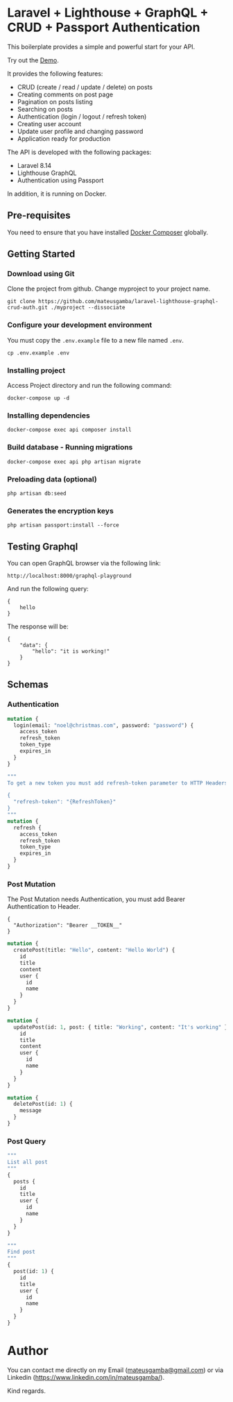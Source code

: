 # Laravel + Lighthouse + GraphQL + CRUD + Passport Authentication

This boilerplate provides a simple and powerful start for your API.

Try out the [Demo](https://laravel-lighthouse.herokuapp.com/graphql-playground).

It provides the following features:

* CRUD (create / read / update / delete) on posts
* Creating comments on post page
* Pagination on posts listing
* Searching on posts
* Authentication (login / logout / refresh token)
* Creating user account
* Update user profile and changing password
* Application ready for production

The API is developed with the following packages:
* Laravel 8.14
* Lighthouse GraphQL
* Authentication using Passport

In addition, it is running on Docker.

## Pre-requisites

You need to ensure that you have installed [Docker Composer](https://docs.docker.com/compose/install/) globally.

## Getting Started

### Download using Git

Clone the project from github. Change myproject to your project name.

```
git clone https://github.com/mateusgamba/laravel-lighthouse-graphql-crud-auth.git ./myproject --dissociate
```

### Configure your development environment

You must copy the `.env.example` file to a new file named `.env`.

```
cp .env.example .env
```

### Installing project

Access Project directory and run the following command:

```
docker-compose up -d
```

### Installing dependencies

```
docker-compose exec api composer install
```

### Build database - Running migrations

```
docker-compose exec api php artisan migrate
```

### Preloading data (optional)

```
php artisan db:seed
```

### Generates the encryption keys

```
php artisan passport:install --force
```

## Testing Graphql

You can open GraphQL browser via the following link:

```
http://localhost:8000/graphql-playground
```

And run the following query:
```
{
    hello
}
```
The response will be:
```
{
    "data": {
        "hello": "it is working!"
    }
}
```

## Schemas

### Authentication

```graphql
mutation {
  login(email: "noel@christmas.com", password: "password") {
    access_token
    refresh_token
    token_type
    expires_in
  }
}

"""
To get a new token you must add refresh-token parameter to HTTP Headers.

{
  "refresh-token": "{RefreshToken}"
}
"""
mutation {
  refresh {
    access_token
    refresh_token
    token_type
    expires_in
  }
}

```
### Post Mutation

The Post Mutation needs Authentication, you must add Bearer Authentication to Header.

```
{
  "Authorization": "Bearer __TOKEN__"
}
```

```graphql
mutation {
  createPost(title: "Hello", content: "Hello World") {
    id
    title
    content
    user {
      id
      name
    }
  }
}

mutation {
  updatePost(id: 1, post: { title: "Working", content: "It's working" }) {
    id
    title
    content
    user {
      id
      name
    }
  }
}

mutation {
  deletePost(id: 1) {
    message
  }
}
```

### Post Query
```graphql
"""
List all post
"""
{
  posts {
    id
    title
    user {
      id
      name
    }
  }
}

"""
Find post
"""
{
  post(id: 1) {
    id
    title
    user {
      id
      name
    }
  }
}
```

# Author

You can contact me directly on my Email (mateusgamba@gmail.com) or via Linkedin (https://www.linkedin.com/in/mateusgamba/).

Kind regards.